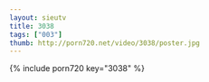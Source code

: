 ```yaml
--- 
layout: sieutv
title: 3038
tags: ["003"]
thumb: http://porn720.net/video/3038/poster.jpg
---
```

{% include porn720 key="3038" %} 
